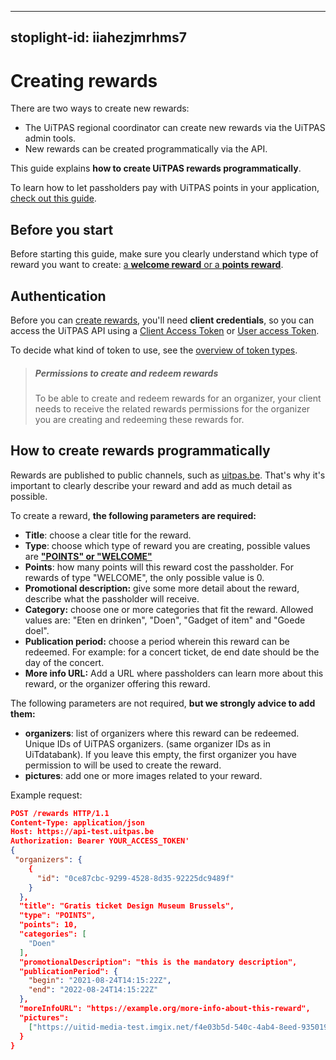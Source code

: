 ***

## stoplight-id: iiahezjmrhms7

# Creating rewards

There are two ways to create new rewards:

*   The UiTPAS regional coordinator can create new rewards via the UiTPAS admin tools.
*   New rewards can be created programmatically via the API.

This guide explains **how to create UiTPAS rewards programmatically**.

To learn how to let passholders pay with UiTPAS points in your application, [check out this guide](pay-with-UiTPAS-points.md).

## Before you start

Before starting this guide, make sure you clearly understand which type of reward you want to create: [a **welcome reward** or a **points reward**](terminology.md#rewards).

## Authentication

Before you can [create rewards](/reference/uitpas.json/paths/~1rewards/post), you'll need **client credentials**, so you can access the UiTPAS API using a [Client Access Token](https://publiq.stoplight.io/docs/authentication/docs/client-access-token.md) or [User access Token](https://publiq.stoplight.io/docs/authentication/docs/user-access-token.md).

To decide what kind of token to use, see the [overview of token types](https://publiq.stoplight.io/docs/authentication/docs/methods.md).

> ##### Permissions to create and redeem rewards
>
> To be able to create and redeem rewards for an organizer, your client needs to receive the related rewards permissions for the organizer you are creating and redeeming these rewards for.

## How to create rewards programmatically

Rewards are published to public channels, such as [uitpas.be](https://www.uitpas.be). That's why it's important to clearly describe your reward and add as much detail as possible.

To create a reward, **the following parameters are required:**

*   **Title**: choose a clear title for the reward.
*   **Type**: choose which type of reward you are creating, possible values are [ **"POINTS" or "WELCOME"**](terminology.md#rewards)
*   **Points**: how many points will this reward cost the passholder. For rewards of type "WELCOME", the only possible value is 0.
*   **Promotional description:** give some more detail about the reward, describe what the passholder will receive.
*   **Category:** choose one or more categories that fit the reward. Allowed values are: "Eten en drinken", "Doen", "Gadget of item" and "Goede doel".
*   **Publication period:** choose a period wherein this reward can be redeemed. For example: for a concert ticket, de end date should be the day of the concert.
*   **More info URL:** Add a URL where passholders can learn more about this reward, or the organizer offering this reward.

The following parameters are not required, **but we strongly advice to add them:**

*   **organizers**: list of organizers where this reward can be redeemed. Unique IDs of UiTPAS organizers. (same organizer IDs as in UiTdatabank). If you leave this empty, the first organizer you have permission to will be used to create the reward.
*   **pictures**: add one or more images related to your reward.

Example request:

```json
POST /rewards HTTP/1.1
Content-Type: application/json
Host: https://api-test.uitpas.be
Authorization: Bearer YOUR_ACCESS_TOKEN'
{
 "organizers": {
    {
      "id": "0ce87cbc-9299-4528-8d35-92225dc9489f"
    }
  },
  "title": "Gratis ticket Design Museum Brussels",
  "type": "POINTS",
  "points": 10,
  "categories": [
    "Doen"
  ],
  "promotionalDescription": "this is the mandatory description",
  "publicationPeriod": {
    "begin": "2021-08-24T14:15:22Z",
    "end": "2022-08-24T14:15:22Z"
  },
  "moreInfoURL": "https://example.org/more-info-about-this-reward",
  "pictures": 
    ["https://uitid-media-test.imgix.net/f4e03b5d-540c-4ab4-8eed-93501994a9fc/design-voordeeljpg?w=500&h=500"]
  }
}
```
